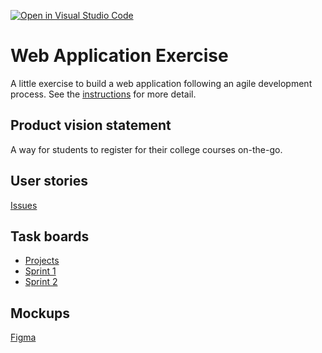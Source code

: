 [![Open in Visual Studio Code](https://classroom.github.com/assets/open-in-vscode-c66648af7eb3fe8bc4f294546bfd86ef473780cde1dea487d3c4ff354943c9ae.svg)](https://classroom.github.com/online_ide?assignment_repo_id=8874495&assignment_repo_type=AssignmentRepo)
# Web Application Exercise

A little exercise to build a web application following an agile development process. See the [instructions](instructions.md) for more detail.

## Product vision statement

A way for students to register for their college courses on-the-go.

## User stories

[Issues](https://github.com/software-students-fall2022/web-app-exercise-team-4-1/issues)

## Task boards

- [Projects](https://github.com/software-students-fall2022/web-app-exercise-team-4-1/projects)
- [Sprint 1](https://github.com/orgs/software-students-fall2022/projects/6)
- [Sprint 2](https://github.com/orgs/software-students-fall2022/projects/23)

## Mockups

[Figma](https://www.figma.com/proto/EYCm2eYimcrQcjmdHHnYD2/SWE-Project-2?page-id=0%3A1&node-id=1%3A361&viewport=394%2C284%2C0.18&scaling=scale-down&starting-point-node-id=1%3A361&show-proto-sidebar=1)
